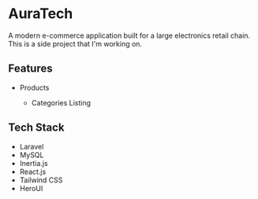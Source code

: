# AuraTech

A modern e-commerce application built for a large electronics retail chain. This is a side project that I'm working on.

## Features

- Products

  - Categories Listing

## Tech Stack

- Laravel
- MySQL
- Inertia.js
- React.js
- Tailwind CSS
- HeroUI
